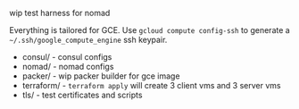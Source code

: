 wip test harness for nomad

Everything is tailored for GCE. Use `gcloud compute config-ssh` to generate a
`~/.ssh/google_compute_engine` ssh keypair.

* consul/ - consul configs
* nomad/ - nomad configs
* packer/ - wip packer builder for gce image
* terraform/ - `terraform apply` will create 3 client vms and 3 server vms
* tls/ - test certificates and scripts
